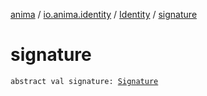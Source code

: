 [anima](../../index.md) / [io.anima.identity](../index.md) / [Identity](index.md) / [signature](./signature.md)

# signature

`abstract val signature: `[`Signature`](../-signature/index.md)